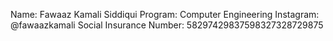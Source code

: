 Name: Fawaaz Kamali Siddiqui
Program: Computer Engineering
Instagram: @fawaazkamali
Social Insurance Number: 58297429837598327328729875
